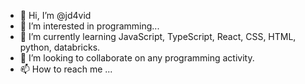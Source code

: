 - 👋 Hi, I’m @jd4vid
- 👀 I’m interested in programming... 
- 🌱 I’m currently learning JavaScript, TypeScript, React, CSS, HTML, python, databricks. 
- 💞️ I’m looking to collaborate on any programming activity.
- 📫 How to reach me ... 

<!---
jd4vid/jd4vid is a ✨ special ✨ repository because its `README.md` (this file) appears on your GitHub profile.
You can click the Preview link to take a look at your changes.
--->
